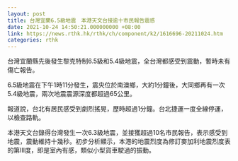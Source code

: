 ```yaml
---
layout: post
title: 台灣宜蘭6.5級地震　本港天文台接逾十市民報告震感
date: 2021-10-24 14:50:21.000000000 +08:00
link: https://news.rthk.hk/rthk/ch/component/k2/1616696-20211024.htm
categories: rthk
---
```


台灣宜蘭縣先後發生黎克特制6.5級和5.4級地震，全台灣都感受到震動，暫時未有傷亡報告。

6.5級地震在下午1時11分發生，震央位於南澳鄉，大約1分鐘後，大同鄉再有一次5.4級地震，兩次地震震源深度都超過65公里。

報道說，台北有居民感受到劇烈搖晃，歷時超過1分鐘。台北捷運一度全線停運，以檢查路軌。

本港天文台錄得台灣發生一次6.3級地震，並接獲超過10名市民報告，表示感受到地震，震動維持十幾秒。初步分析顯示，本港的地震烈度為修訂麥加利地震烈度表的第III度，即是室內有感，類似小型貨車駛過的振動。
